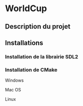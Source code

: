 # WorldCup
## Description du projet

## Installations

### Installation de la librairie SDL2



### Installation de CMake

Windows

Mac OS

Linux

